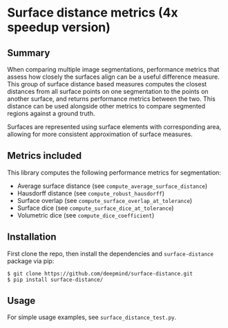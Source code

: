 # Surface distance metrics (4x speedup version)

## Summary
When comparing multiple image segmentations, performance metrics that assess how closely the surfaces align can be a useful difference measure. This group of surface distance based measures computes the closest distances from all surface points on one segmentation to the points on another surface, and returns performance metrics between the two. This distance can be used alongside other metrics to compare segmented regions against a ground truth.

Surfaces are represented using surface elements with corresponding area, allowing for more consistent approximation of surface measures.

## Metrics included
This library computes the following performance metrics for segmentation:

- Average surface distance (see `compute_average_surface_distance`)
- Hausdorff distance (see `compute_robust_hausdorff`)
- Surface overlap (see `compute_surface_overlap_at_tolerance`)
- Surface dice (see `compute_surface_dice_at_tolerance`)
- Volumetric dice (see `compute_dice_coefficient`)

## Installation
First clone the repo, then install the dependencies and `surface-distance`
package via pip:

```shell
$ git clone https://github.com/deepmind/surface-distance.git
$ pip install surface-distance/
```

## Usage
For simple usage examples, see `surface_distance_test.py`.
